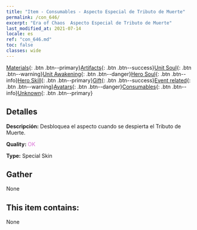 ```yaml
---
title: "Item - Consumables - Aspecto Especial de Tributo de Muerte"
permalink: /con_646/
excerpt: "Era of Chaos  Aspecto Especial de Tributo de Muerte"
last_modified_at: 2021-07-14
locale: es
ref: "con_646.md"
toc: false
classes: wide
---
```

 [Materials](/ItemsES/){: .btn .btn--primary}[Artifacts](/ItemsES/Artifacts/){: .btn .btn--success}[Unit Soul](/ItemsES/UnitSoul/){: .btn .btn--warning}[Unit Awakening](/ItemsES/UnitAwakening/){: .btn .btn--danger}[Hero Soul](/ItemsES/HeroSoul/){: .btn .btn--info}[Hero Skill](/ItemsES/HeroSkill/){: .btn .btn--primary}[Gift](/ItemsES/Gift/){: .btn .btn--success}[Event related](/ItemsES/Events/){: .btn .btn--warning}[Avatars](/ItemsES/Avatars/){: .btn .btn--danger}[Consumables](/ItemsES/Consumables/){: .btn .btn--info}[Unknown](/ItemsES/Unknown/){: .btn .btn--primary}

## Detalles
 **Descripción:** Desbloquea el aspecto cuando se despierta el Tributo de Muerte.

 **Quality:** <span style="color: #DA70D6">OK</span>

 **Type:** Special Skin

## Gather

  None

## This item contains:

  None

